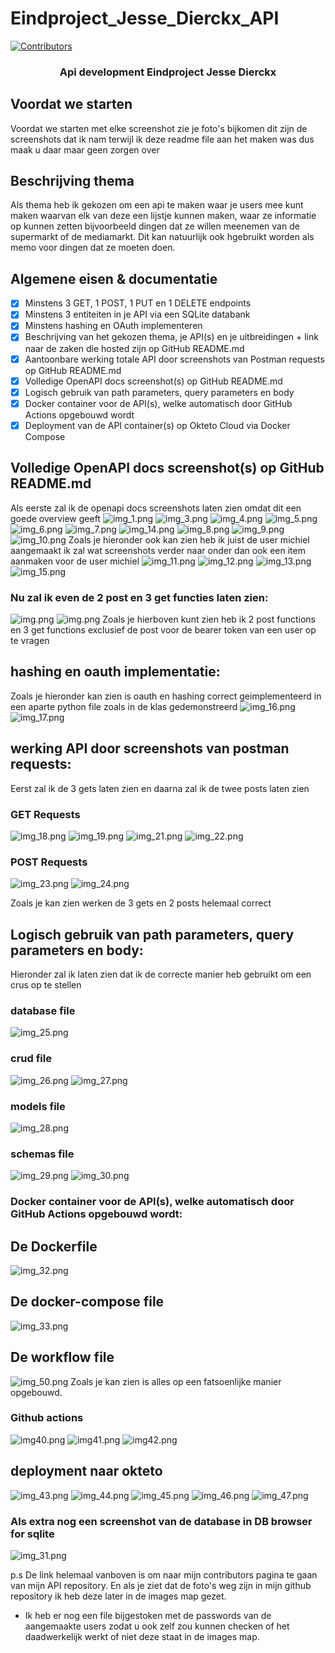 # Eindproject_Jesse_Dierckx_API


[![Contributors][contributors-shield]][contributors-url]


  <h3 align="center">Api development Eindproject Jesse Dierckx</h3>



## Voordat we starten

Voordat we starten met elke screenshot zie je foto's bijkomen dit zijn de screenshots dat ik nam terwijl ik deze readme file aan het maken was dus maak u daar maar geen zorgen over


## Beschrijving thema

Als thema heb ik gekozen om een api te maken waar je users mee kunt maken waarvan elk van deze een lijstje kunnen maken,
waar ze informatie op kunnen zetten bijvoorbeeld dingen dat ze willen meenemen van de supermarkt of de mediamarkt.
Dit kan natuurlijk ook hgebruikt worden als memo voor dingen dat ze moeten doen.

## Algemene eisen & documentatie

- [x] Minstens 3 GET, 1 POST, 1 PUT en 1 DELETE endpoints
- [x] Minstens 3 entiteiten in je API via een SQLite databank
- [x] Minstens hashing en OAuth implementeren
- [x] Beschrijving van het gekozen thema, je API(s) en je uitbreidingen + link naar de zaken die hosted zijn op GitHub README.md
- [x] Aantoonbare werking totale API door screenshots van Postman requests op GitHub README.md
- [x] Volledige OpenAPI docs screenshot(s) op GitHub README.md
- [x] Logisch gebruik van path parameters, query parameters en body
- [x] Docker container voor de API(s), welke automatisch door GitHub Actions opgebouwd wordt
- [x] Deployment van de API container(s) op Okteto Cloud via Docker Compose

## Volledige OpenAPI docs screenshot(s) op GitHub README.md

Als eerste zal ik de openapi docs screenshots laten zien omdat dit een goede overview geeft
![img_1.png](images/img_1.png)
![img_3.png](images/img_3.png)
![img_4.png](images/img_4.png)
![img_5.png](images/img_5.png)
![img_6.png](images/img_6.png)
![img_7.png](images/img_7.png)
![img_14.png](images/img_14.png)
![img_8.png](images/img_8.png)
![img_9.png](images/img_9.png)
![img_10.png](images/img_10.png)
Zoals je hieronder ook kan zien heb ik juist de user michiel aangemaakt ik zal wat screenshots verder naar onder dan ook een item aanmaken voor de user michiel
![img_11.png](images/img_11.png)
![img_12.png](images/img_12.png)
![img_13.png](images/img_13.png)
![img_15.png](images/img_15.png)
### Nu zal ik even de 2 post en 3 get functies laten zien:
![img.png](images/img.png)
![img.png](images/img_2.png)
Zoals je hierboven kunt zien heb ik 2 post functions en 3 get functions exclusief de post voor de bearer token van een user op te vragen


## hashing en oauth implementatie:
Zoals je hieronder kan zien is oauth en hashing correct geimplementeerd in een aparte python file zoals in de klas gedemonstreerd
![img_16.png](images/img_16.png)
![img_17.png](images/img_17.png)

## werking API door screenshots van postman requests:
Eerst zal ik de 3 gets laten zien en daarna zal ik de twee posts laten zien


### GET Requests
![img_18.png](images/img_18.png)
![img_19.png](images/img_19.png)
![img_21.png](images/img_21.png)
![img_22.png](images/img_22.png)

### POST Requests

![img_23.png](images/img_23.png)
![img_24.png](images/img_24.png)

Zoals je kan zien werken de 3 gets en 2 posts helemaal correct

## Logisch gebruik van path parameters, query parameters en body:

Hieronder zal ik laten zien dat ik de correcte manier heb gebruikt om een crus op te stellen

### database file
![img_25.png](images/img_25.png)
### crud file
![img_26.png](images/img_26.png)
![img_27.png](images/img_27.png)
### models file
![img_28.png](images/img_28.png)
### schemas file
![img_29.png](images/img_29.png)
![img_30.png](images/img_30.png)

### Docker container voor de API(s), welke automatisch door GitHub Actions opgebouwd wordt:
## De Dockerfile
![img_32.png](images/img_32.png)

## De docker-compose file
![img_33.png](images/img_33.png)

## De workflow file
![img_50.png](images/img_50.png)
Zoals je kan zien is alles op een fatsoenlijke manier opgebouwd.

### Github actions
![img40.png](images/img40.png)
![img41.png](images/img41.png)
![img42.png](images/img42.png)

## deployment naar okteto
![img_43.png](images/img_43.png)
![img_44.png](images/img_44.png)
![img_45.png](images/img_45.png)
![img_46.png](images/img_46.png)
![img_47.png](images/img_47.png)
### Als extra nog een screenshot van de database in DB browser for sqlite
![img_31.png](images/img_31.png)




p.s De link helemaal vanboven is om naar mijn contributors pagina te gaan van mijn API repository.
En als je ziet dat de foto's weg zijn in mijn github repository ik heb deze later in de images map gezet.
+ Ik heb er nog een file bijgestoken met de passwords van de aangemaakte users zodat u ook zelf zou kunnen checken of het daadwerkelijk werkt of niet deze staat in de images map.

[contributors-shield]: https://img.shields.io/github/contributors/othneildrew/Best-README-Template.svg?style=for-the-badge
[contributors-url]: https://github.com/JesseDierckx/eindproject-Jesse-Dierckx-api/graphs/contributors